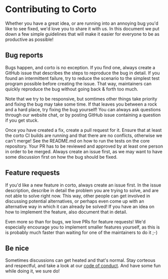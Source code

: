 # Contributing to Corto
Whether you have a great idea, or are running into an annoying bug you'd like to see fixed, we'd love you to share it with us. In this document we put down a few simple guidelines that will make it easier for everyone to be as productive as possible!

## Bug reports
Bugs happen, and corto is no exception. If you find one, always create a GitHub issue that describes the steps to reproduce the bug in detail. If you found an intermittent failure, try to reduce the scenario to the simplest test program possible before creating the issue. That way, maintainers can quickly reproduce the bug without going back & forth too much.

Note that we try to be responsive, but somtimes other things take priority and fixing the bug may take some time. If that leaves you between a rock and a hard place, try fixing the bug yourself! You can always ask questions through our website chat, or by posting GitHub issue containing a question if you get stuck.

Once you have created a fix, create a pull request for it. Ensure that at least the corto CI builds are running and that there are no conflicts, otherwise we can't merge! See the README.md on how to run the tests on the core repository. Your PR has to be reviewed and approved by at least one person in order to be merged. Always create an issue first, as we may want to have some discussion first on how the bug should be fixed.

## Feature requests
If you'd like a new feature in corto, always create an issue first. In the issue description, describe in detail the problem you are trying to solve, and are not able to solve right now. This way, other people can get involved in discussing potential alternatives, or perhaps even come up with an alternative way in which it can already be solved! If you have an idea on how to implement the feature, also document that in detail.

Even more so than for bugs, we love PRs for feature requests! We'd especially encourage you to implement smaller features yourself, as this is is probably much faster than waiting for one of the maintainers to do it ;-)

## Be nice
Sometimes discussions can get heated and that's normal. Stay corteous and respectful, and take a look at our [code of conduct](CODE_OF_CONDUCT.md). And have some fun while doing it, we sure do!
